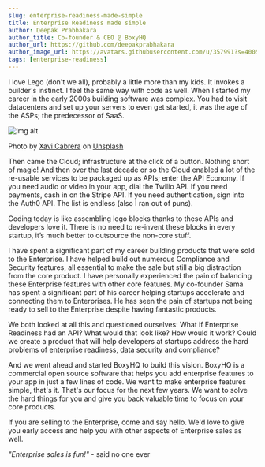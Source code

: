 ```yaml
---
slug: enterprise-readiness-made-simple
title: Enterprise Readiness made simple
author: Deepak Prabhakara
author_title: Co-founder & CEO @ BoxyHQ
author_url: https://github.com/deepakprabhakara
author_image_url: https://avatars.githubusercontent.com/u/357991?s=400&v=4
tags: [enterprise-readiness]
---
```


I love Lego (don't we all), probably a little more than my kids. It invokes a builder's instinct. I feel the same way with code as well. When I started my career in the early 2000s building software was complex. You had to visit datacenters and set up your servers to even get started, it was the age of the ASPs; the predecessor of SaaS.

![img alt](/img/blog/xavi-cabrera-kn-UmDZQDjM-unsplash.jpg)

<div style={{fontSize: "10px", marginTop: "-20px", paddingBottom: "20px"}}>Photo by <a href="https://unsplash.com/@xavi_cabrera?utm_source=unsplash&utm_medium=referral&utm_content=creditCopyText">Xavi Cabrera</a> on <a href="https://unsplash.com/s/photos/lego?utm_source=unsplash&utm_medium=referral&utm_content=creditCopyText">Unsplash</a></div>

Then came the Cloud; infrastructure at the click of a button. Nothing short of magic! And then over the last decade or so the Cloud enabled a lot of the re-usable services to be packaged up as APIs; enter the API Economy. If you need audio or video in your app, dial the Twilio API. If you need payments, cash in on the Stripe API. If you need authentication, sign into the Auth0 API. The list is endless (also I ran out of puns).

Coding today is like assembling lego blocks thanks to these APIs and developers love it. There is no need to re-invent these blocks in every startup, it’s much better to outsource the non-core stuff.

I have spent a significant part of my career building products that were sold to the Enterprise. I have helped build out numerous Compliance and Security features, all essential to make the sale but still a big distraction from the core product. I have personally experienced the pain of balancing these Enterprise features with other core features. My co-founder Sama has spent a significant part of his career helping startups accelerate and connecting them to Enterprises. He has seen the pain of startups not being ready to sell to the Enterprise despite having fantastic products.

We both looked at all this and questioned ourselves: What if Enterprise Readiness had an API? What would that look like? How would it work? Could we create a product that will help developers at startups address the hard problems of enterprise readiness, data security and compliance?

And we went ahead and started BoxyHQ to build this vision. BoxyHQ is a commercial open source software that helps you add enterprise features to your app in just a few lines of code. We want to make enterprise features simple, that's it. That's our focus for the next few years. We want to solve the hard things for you and give you back valuable time to focus on your core products.

If you are selling to the Enterprise, come and say hello. We'd love to give you early access and help you with other aspects of Enterprise sales as well.

_"Enterprise sales is fun!"_ - said no one ever
